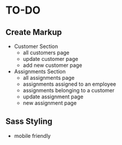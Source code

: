 # TO-DO

## Create Markup

-   Customer Section
    -   all customers page
    -   update customer page
    -   add new customer page
-   Assignments Section
    -   all assignments page
    -   assignments assigned to an employee
    -   assignments belonging to a customer
    -   update assignment page
    -   new assignment page

## Sass Styling

-   mobile friendly
